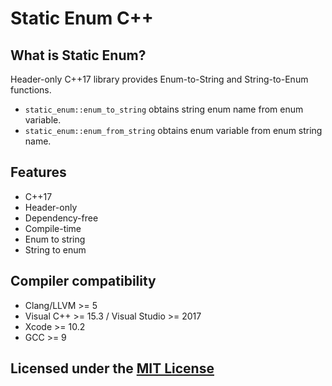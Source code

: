 # Static Enum C++

## What is Static Enum?

Header-only C++17 library provides Enum-to-String and String-to-Enum functions.
* `static_enum::enum_to_string` obtains string enum name from enum variable.
* `static_enum::enum_from_string` obtains enum variable from enum string name.

## Features

* C++17
* Header-only
* Dependency-free
* Compile-time
* Enum to string
* String to enum

## Compiler compatibility

* Clang/LLVM >= 5
* Visual C++ >= 15.3 / Visual Studio >= 2017
* Xcode >= 10.2
* GCC >= 9

## Licensed under the [MIT License](LICENSE)
